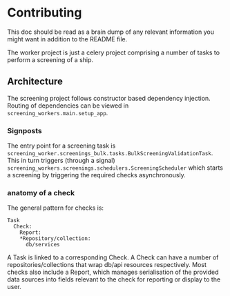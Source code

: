 # Contributing

This doc should be read as a brain dump of any relevant information you might
want in addition to the README file.

The worker project is just a celery project comprising a number of tasks to
perform a screening of a ship.

## Architecture

The screening project follows constructor based dependency injection.
Routing of dependencies can be viewed in `screening_workers.main.setup_app`.

### Signposts
The entry point for a screening task is
`screening_worker.screenings_bulk.tasks.BulkScreeningValidationTask`.  This in
turn triggers (through a signal)
`screening_workers.screenings.schedulers.ScreeningScheduler` which starts a
screening by triggering the required checks asynchronously.


### anatomy of a check
The general pattern for checks is:
```
Task
  Check:
    Report:
    *Repository/collection:
      db/services
```

A Task is linked to a corresponding Check.
A Check can have a number of repositories/collections that wrap db/api resources
respectively.
Most checks also include a Report, which manages serialisation of the provided
data sources into fields relevant to the check for reporting or display to the
user.
